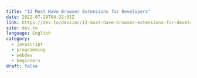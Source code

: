 ```yaml
---
title: "12 Must Have Browser Extensions for Developers"
date: 2022-07-29T04:32:01Z
link: https://dev.to/devsimc/12-must-have-browser-extensions-for-developers-163d?utm_medium=RSS&utm_source=news.12bit.vn
site: dev.to
language: English
category:
  - javascript
  - programming
  - webdev
  - beginners
draft: false
---
```

